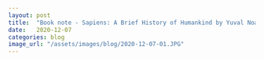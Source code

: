 ```yaml
---
layout: post
title:  "Book note - Sapiens: A Brief History of Humankind by Yuval Noah Harari"
date:   2020-12-07
categories: blog
image_url: "/assets/images/blog/2020-12-07-01.JPG"
---
```

